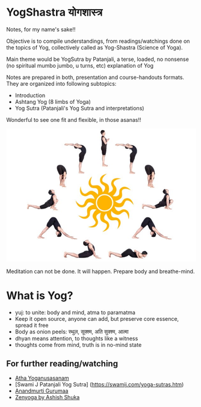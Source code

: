 # YogShastra योगशास्त्र

Notes, for my name's sake!!

Objective is to compile understandings, from readings/watchings done on the topics of Yog, collectively called as Yog-Shastra (Science of Yoga).

Main theme would be YogSutra by Patanjali, a terse, loaded, no nonsense (no spiritual mumbo jumbo, u turns, etc) explanation of Yog

Notes are prepared in both, presentation and course-handouts formats. They are organized into following subtopics:
- Introduction
- Ashtang Yog (8 limbs of Yoga)
- Yog Sutra (Patanjali's Yog Sutra and interpretations)

Wonderful to see one fit and flexible, in those asanas!!

<img src="images/sunsal.jpg" />

Meditation can not be done. It will happen. Prepare body and breathe-mind.

# What is Yog?
- yuj: to unite: body and mind, atma to paramatma
- Keep it open source, anyone can add, but preserve core essence, spread it free
- Body as onion peels: स्थुल, सूक्श्म, अति सुक्श्म, आत्मा
- dhyan means attention, to thoughts like a witness 
- thoughts come from mind, truth is in no-mind state


## For further reading/watching
- [Atha Yoganusasanam](https://sanskritdocuments.org/sites/athayoga/sutra_ch1n.html)
- [Swami J Patanjali Yog Sutra] (https://swamij.com/yoga-sutras.htm)
- [Anandmurti Gurumaa](https://www.youtube.com/watch?v=9oEfutjvAi0&list=PLTfDtaImcXfsvYGDfjxrEPQ03DgpVD7Tc&index=2&t=0s)
- [Zenyoga by Ashish Shuka](https://www.youtube.com/c/DeepKnowledgeSpirituality/playlists)

